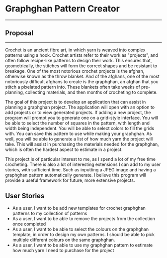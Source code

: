 # Graphghan Pattern Creator
***

## Proposal
***

Crochet is an ancient fibre art, in which yarn is weaved into complex patterns using a hook. 
Crochet artists refer to their work as "projects", and often follow recipe-like patterns to design their work. 
This ensures that, geometrically, the stitches will form the correct shapes and be resistant to breakage. 
One of the most notorious crochet projects is the afghan, otherwise known as the throw blanket.
And of the afghans, one of the most notoriously difficult afghans to create is the graphghan, an afghan that you stitch
a pixelated pattern into. These blankets often take weeks of pre-planning, collecting materials, and then months
of crocheting to complete. 

The goal of this project is to develop an application that can assist in planning a graphghan project.
The application will open with an option to add projects or to view generated projects. 
If adding a new project, the program will prompt you to generate one on a grid-style interface. You will be able
to select the number of squares in the pattern, with length and width being independent. 
You will be able to select colors to fill the grids with. You can save this pattern to use while making your graphghan.
As well, you will be able to generate a list of how much yarn the project will take. This will assist in purchasing
the materials needed for the graphghan, which is often the hardest aspect to estimate in a project.

This project is of particular interest to me, as I spend a lot of my free time crocheting.
There is also a lot of interesting extensions I can add to my user stories, with sufficient time. Such as inputting
a JPEG image and having a graphghan pattern automatically generate. I believe this program will provide a useful
framework for future, more extensive projects.    

## User Stories
* As a user, I want to be add new templates for crochet graphghan patterns to my collection of patterns
* As a user, I want to be able to remove the projects from the collection once completed
* As a user, I want to be able to select the colours on the graphghan template, in order to design my own patterns. 
I should be able to pick multiple different colours on the same graphghan.
* As a user, I want to be able to use my graphghan pattern to estimate how much yarn I need to purchase for the project




